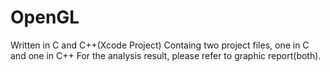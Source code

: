# OpenGL
Written in C and C++(Xcode Project)
Containg two project files, one in C and one in C++
For the analysis result, please refer to graphic report(both).
